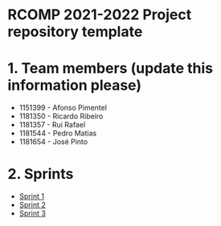 RCOMP 2021-2022 Project repository template
===========================================
# 1. Team members (update this information please) #
  * 1151399 - Afonso Pimentel 
  * 1181350 - Ricardo Ribeiro 
  * 1181357 - Rui Rafael
  * 1181544 - Pedro Matias
  * 1181654 - José Pinto     

# 2. Sprints #
  * [Sprint 1](doc/sprint1/)
  * [Sprint 2](doc/sprint2/)
  * [Sprint 3](doc/sprint3/)